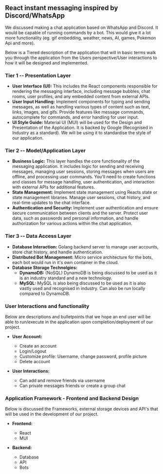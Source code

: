 ## React instant messaging inspired by Discord/WhatsApp

We discussed making a chat application based on WhatsApp and Discord. It would be capable of running commands by a bot. This would give it a lot more functionality (eg. gif embedding, weather, news, AI, games, Pokemon Api and more).

Below is a Tiered description of the application that will in basic terms walk you through the application from the Users perspective/User interactions to how it will be designed and implemented.

### Tier 1 -- Presentation Layer

- **User Interface (UI):** This includes the React components responsible for rendering the messaging interface, including message bubbles, chat rooms, user profiles, and any embedded content from external APIs.
- **User Input Handling:** Implement components for typing and sending messages, as well as handling various types of content such as text, links, images, and gifs. Provide features like message commands, autocomplete for commands, and error handling for user input.
- **UI Style Guide:** Material UI (MUI) will be used for the Design and Presentation of the Application. It is backed by Google (Recognised in Industry as a standard). We will be using it to standardise the style of our application.

### Tier 2 -- Model/Application Layer

- **Business Logic:** This layer handles the core functionality of the messaging application. It includes logic for sending and receiving messages, managing user sessions, storing messages when users are offline, and processing user commands. You'll need to create functions and classes for message handling, user authentication, and interaction with external APIs for additional features.
- **State Management:** Implement state management using Reacts state or state management libraries. Manage user sessions, chat history, and real-time updates to the chat interface.
- **Authentication and Security:** Implement user authentication and ensure secure communication between clients and the server. Protect user data, such as passwords and personal information, and handle authorization for various actions within the chat application.

### Tier 3 -- Data Access Layer

- **Database Interaction:** Golang backend server to manage user accounts, store chat history, and handle authentication. 
- **Distributed Bot Management:** Micro service architecture for the bots, each bot would run in it's own container in the cloud. 
- **Database Storage Technolgies:**
  - **DynamoDB:** (NoSQL) DynamoDB is being discussed to be used as it is an industry standard and a new technology.
  - **MySQL:** MySQL is also being discussed to be used as it is also vastly used and recognised in industry. Can also be run locally compared to DynamoDB.


### User Interactions and functionality

Below are descriptions and bulletpoints that we hope an end user will be able to run/execute in the application upon completion/deployment of our project.

- **User Account:**
  - Create an account
  - Login/Logout
  - Customize profile: Username, change password, profile picture
  - Delete account

- **User Interactions:**
  - Can add and remove friends via username
  - Can private messages friends or create a group chat


### Application Framework - Frontend and Backend Design

Below is discussed the Frameworks, external storage devices and API's that will be used in the development of our project. 

- **Frontend:**
  - React
  - MUI

- **Backend:**
  - Database
  - API
  - Bots